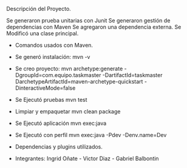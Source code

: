 Descripción del Proyecto.

Se generaron prueba unitarias con Junit
Se generaron gestión de dependencias con Maven
Se agregaron una dependencia externa.
Se Modificó una clase principal.

- Comandos usados con Maven.

- Se generó  instalación:    mvn -v
- Se creo proyecto:    mvn archetype:generate -DgroupId=com.equipo.taskmaster -DartifactId=taskmaster DarchetypeArtifactId=maven-archetype-quickstart -DinteractiveMode=false
- Se Ejecutó pruebas  mvn test
- Limpiar y empaquetar mvn clean package
- Se Ejecutó aplicación    mvn exec:java
- Se Ejecutó con perfil    mvn exec:java -Pdev -Denv.name=Dev
- Dependencias y plugins utilizados.
- Integrantes: Ingrid Oñate - Victor Diaz - Gabriel Balbontin